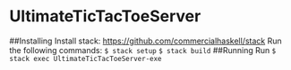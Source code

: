 # UltimateTicTacToeServer
##Installing
Install stack: https://github.com/commercialhaskell/stack 
Run the following commands:
	```$ stack setup```
	```$ stack build```
##Running
Run ```$ stack exec UltimateTicTacToeServer-exe```
